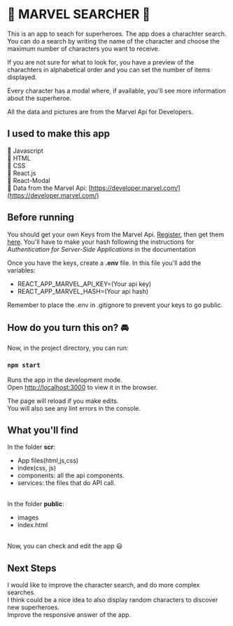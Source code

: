 # :star2: MARVEL SEARCHER :star2:

This is an app to seach for superheroes.
The app does a charachter search. 
You can do a search by writing the name of the character and choose the maximum number of characters you want to receive.

If you are not sure for what to look for, you have a preview of the charachters in alphabetical order and you can set the number of items displayed. 

Every character has a modal where, if available, you'll see more information about the superheroe.

All the data and pictures are from the Marvel Api for Developers.

## I used to make this app

:small_blue_diamond: Javascript<br />
:small_blue_diamond: HTML<br />
:small_blue_diamond: CSS<br />
:small_blue_diamond: React.js<br />
:small_blue_diamond: React-Modal<br />
:small_blue_diamond: Data from the Marvel Api: [https://developer.marvel.com/](https://developer.marvel.com/)

## Before running

You should get your own Keys from the Marvel Api. 
[Register](https://www.marvel.com/signin?referer=https%3A%2F%2Fdeveloper.marvel.com%2Faccount), then get them [here](https://developer.marvel.com/account).
You'll have to make your hash following the instructions for _Authentication for Server-Side Applications_ in the documentation<br />

Once you have the keys, create a **.env** file. In this file you'll add the variables:<br />
-  REACT_APP_MARVEL_API_KEY=(Your api key)<br />
-  REACT_APP_MARVEL_HASH=(Your api hash)<br />

Remember to place the .env in .gitignore to prevent your keys to go public.

## How do you turn this on? :oncoming_automobile:

Now, in the project directory, you can run:

### `npm start`

Runs the app in the development mode.<br />
Open [http://localhost:3000](http://localhost:3000) to view it in the browser.

The page will reload if you make edits.<br />
You will also see any lint errors in the console.

## What you'll find

In the folder **scr**:<br />
  - App files(html,js,css)<br />
  - index(css, js)
  - components: all the api components.<br />
  - services: the files that do API call.<br /><br />

In the folder **public**:<br />
  - images<br />
  - index.html<br /><br />


Now, you can check and edit the app :smiley:

## Next Steps

I would like to improve the character search, and do more complex searches.<br />
I think could be a nice idea to also display random characters to discover new superheroes. <br />
Improve the responsive answer of the app. <br />


